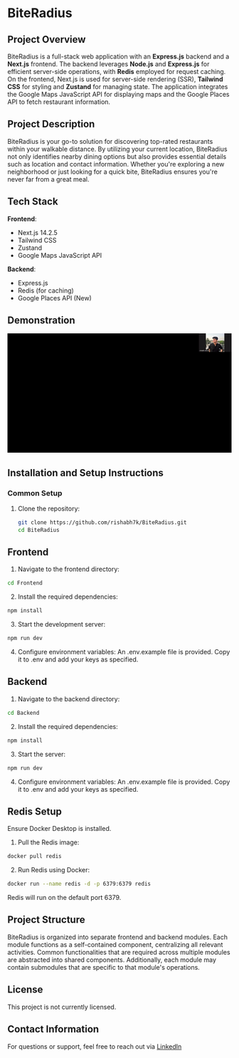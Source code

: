 # BiteRadius

## Project Overview

BiteRadius is a full-stack web application with an **Express.js** backend and a **Next.js** frontend. The backend leverages **Node.js** and **Express.js** for efficient server-side operations, with **Redis** employed for request caching. On the frontend, Next.js is used for server-side rendering (SSR), **Tailwind CSS** for styling and **Zustand** for managing state. The application integrates the Google Maps JavaScript API for displaying maps and the Google Places API to fetch restaurant information.

## Project Description

BiteRadius is your go-to solution for discovering top-rated restaurants within your walkable distance. By utilizing your current location, BiteRadius not only identifies nearby dining options but also provides essential details such as location and contact information. Whether you're exploring a new neighborhood or just looking for a quick bite, BiteRadius ensures you're never far from a great meal.

## Tech Stack

**Frontend**:

- Next.js 14.2.5
- Tailwind CSS
- Zustand
- Google Maps JavaScript API

**Backend**:

- Express.js
- Redis (for caching)
- Google Places API (New)

## Demonstration

![BiteRadius Demonstration](/demo.gif)

## Installation and Setup Instructions

### Common Setup

1. Clone the repository:
   ```bash
   git clone https://github.com/rishabh7k/BiteRadius.git
   cd BiteRadius
   ```

## Frontend

1. Navigate to the frontend directory:

```bash
cd Frontend
```

2. Install the required dependencies:

```bash
npm install
```

3. Start the development server:

```bash
npm run dev
```

4. Configure environment variables:
   An .env.example file is provided. Copy it to .env and add your keys as specified.

## Backend

1. Navigate to the backend directory:

```bash
cd Backend
```

2. Install the required dependencies:

```bash
npm install
```

3. Start the server:

```bash
npm run dev
```

4. Configure environment variables:
   An .env.example file is provided. Copy it to .env and add your keys as specified.

## Redis Setup

Ensure Docker Desktop is installed.

1. Pull the Redis image:

```bash
docker pull redis
```

2. Run Redis using Docker:

```bash
docker run --name redis -d -p 6379:6379 redis
```

Redis will run on the default port 6379.

## Project Structure

BiteRadius is organized into separate frontend and backend modules. Each module functions as a self-contained component, centralizing all relevant activities. Common functionalities that are required across multiple modules are abstracted into shared components. Additionally, each module may contain submodules that are specific to that module's operations.

## License

This project is not currently licensed.

## Contact Information

For questions or support, feel free to reach out via [LinkedIn](https://www.linkedin.com/in/rishabh-verma-62385219b/)
